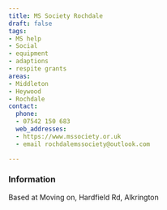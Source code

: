 ```yaml
---
title: MS Society Rochdale
draft: false
tags:
- MS help
- Social
- equipment
- adaptions
- respite grants
areas:
- Middleton
- Heywood
- Rochdale
contact:
  phone:
  - 07542 150 683
  web_addresses:
  - https://www.mssociety.or.uk
  - email rochdalemssociety@outlook.com

---
```


### Information

Based at Moving on, Hardfield Rd, Alkrington
